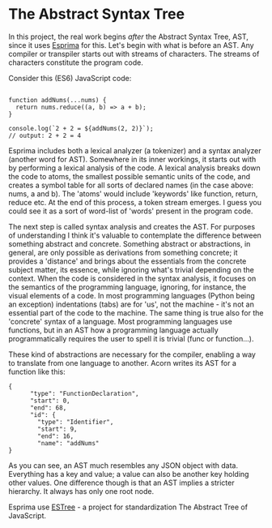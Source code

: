 # The Abstract Syntax Tree

In this project, the real work begins *after* the Abstract Syntax Tree, AST, since
it uses [Esprima](https://www.npmjs.com/package/esprima) for this. Let's begin with what is before an AST. Any compiler or transpiler starts out with streams
of characters. The streams of characters constitute the program code. 

Consider this (ES6) JavaScript code:

```

function addNums(...nums) {
  return nums.reduce((a, b) => a + b);
}

console.log(`2 + 2 = ${addNums(2, 2)}`); 
// output: 2 + 2 = 4

```
Esprima includes both a lexical analyzer (a tokenizer) and a syntax analyzer (another word for AST).
Somewhere in its inner workings, it starts out with by performing a lexical analysis of
the code. A lexical analysis breaks down the code to atoms, the smallest possible semantic 
units of the code, and creates a symbol table for all sorts of declared names (in the 
case above: nums, a and b). The 'atoms' would include 'keywords' like function, return, 
reduce etc. At the end of this process, a token stream emerges. I guess you could see it
as a sort of word-list of 'words' present in the program code.

The next step is called syntax analysis and creates the AST. For purposes of understanding
I think it's valuable to contemplate the difference between something abstract and concrete.
Something abstract or abstractions, in general, are only possible as derivations from
something concrete; it provides a 'distance' and brings about the essentials from the
concrete subject matter, its essence, while ignoring what's trivial depending on the context.
When the code is considered in the syntax analysis, it focuses on the semantics of the 
programming language, ignoring, for instance, the visual elements of a code. In most
programming languages (Python being an exception) indentations (tabs) are for 'us', not 
the machine - it's not an essential part of the code to the machine. The
same thing is true also for the 'concrete' syntax of a language. Most programming languages
use functions, but in an AST how a programming language actually 
programmatically requires the user to spell it is trivial (func or function...).

These kind of abstractions are necessary for the compiler, enabling a way to translate
from one language to another. Acorn writes its AST for a function like this:

```
{
      "type": "FunctionDeclaration",
      "start": 0,
      "end": 68,
      "id": {
        "type": "Identifier",
        "start": 9,
        "end": 16,
        "name": "addNums"
}
```

As you can see, an AST much resembles any JSON object with data. Everything has
a key and value; a value can also be another key holding other values. One difference
though is that an AST implies a stricter hierarchy. It always has only one root node. 

Esprima use [ESTree](https://github.com/estree/estree) - a project for standardization 
The Abstract Tree of JavaScript.

